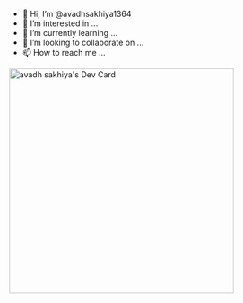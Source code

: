 - 👋 Hi, I’m @avadhsakhiya1364
- 👀 I’m interested in ...
- 🌱 I’m currently learning ...
- 💞️ I’m looking to collaborate on ...
- 📫 How to reach me ...

<a href="https://app.daily.dev/avadh_sakhiya12"><img src="https://api.daily.dev/devcards/154d64dec2c64bd5aaf87c71ab40bd3d.png?r=byo" width="400" alt="avadh sakhiya's Dev Card"/></a>
